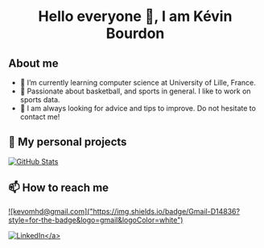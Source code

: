 <h1 align="center">Hello everyone 👋, I am Kévin Bourdon</h1>

## About me
- 🌱 I’m currently learning computer science at University of Lille, France.
- 🔭 Passionate about basketball, and sports in general. I like to work on sports data.
- 💬 I am always looking for advice and tips to improve. Do not hesitate to contact me!

<h2>📌 My personal projects</h2>
<div>
  <p>
    <a href="https://github.com/KevinBrd/ProB_Stats_Project">
      <img src="https://github-readme-stats.vercel.app/api/pin/?username=KevinBrd&repo=ProB_Stats_Project" alt="GitHub Stats" />
    </a>
  </p>
</div>

<h2>📫 How to reach me</h2>
<a href="mailto:kevomhd@gmail.com]">![kevomhd@gmail.com]("https://img.shields.io/badge/Gmail-D14836?style=for-the-badge&logo=gmail&logoColor=white")</a>

<a href="https://www.linkedin.com/in/kévin-bourdon-973425205/">![LinkedIn]("https://img.shields.io/badge/LinkedIn-0077B5?style=for-the-badge&logo=linkedin&logoColor=white")</a>
